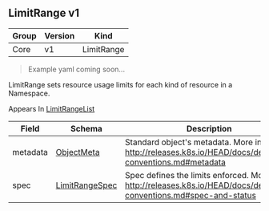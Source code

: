 ## LimitRange v1

Group        | Version     | Kind
------------ | ---------- | -----------
Core | v1 | LimitRange

> Example yaml coming soon...



LimitRange sets resource usage limits for each kind of resource in a Namespace.

<aside class="notice">
Appears In  <a href="#limitrangelist-v1">LimitRangeList</a> </aside>

Field        | Schema     | Description
------------ | ---------- | -----------
metadata | [ObjectMeta](#objectmeta-v1) | Standard object's metadata. More info: http://releases.k8s.io/HEAD/docs/devel/api-conventions.md#metadata
spec | [LimitRangeSpec](#limitrangespec-v1) | Spec defines the limits enforced. More info: http://releases.k8s.io/HEAD/docs/devel/api-conventions.md#spec-and-status

